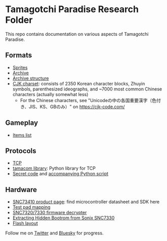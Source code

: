 Tamagotchi Paradise Research Folder
===================================

This repo contains documentation on various aspects of Tamagotchi Paradise.

## Formats
- [Sprites](formats/sprites.md)
- [Archive](formats/archive.md)
- [Archive structure](formats/archive_structure.md)
- [CJK charset](formats/cjk_charset.txt): consists of 2350 Korean character blocks, Zhuyin symbols,
  parenthesized ideographs, and ~7000 most common Chinese characters (actually somewhat less)
  - For the Chinese characters, see "Unicodeの中の各国重要漢字（色付き、JIS、KS、GBのみ）" on
    https://cjk-code.com/

## Gameplay
- [Items list](https://github.com/GMMan/tama-paradise-items-list/blob/main/index.md)

## Protocols
- [TCP](protocols/tcp.md)
- [tamacom library](https://github.com/GMMan/tamacom): Python library for TCP
- [Secret code](protocols/secret_code.md) and [accompanying Python script](protocols/secret_code.py)

## Hardware
- [SNC73410 product page](https://www.sonix.com.tw/article-en-5180-42810): find microcontroller datasheet and SDK here
- [Test pad mapping](hardware/testpads.txt)
- [SNC7320/7330 firmware decrypter](https://github.com/GMMan/sonix-boot-decrypter)
- [Extracting Hidden Bootrom from Sonix SNC7330](https://github.com/GMMan/snc7330-hidden-rom)
- [Flash layout](hardware/flash_layout.md)

Follow me on [Twitter](https://x.com/GMMan_BZFlag) and [Bluesky](https://bsky.app/profile/sudo.caralynx.com)
for progress.
